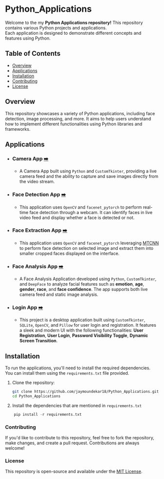 # Python_Applications
Welcome to the my **Python Applications repository!** This repository contains various Python projects and applications.<br> Each application is designed to demonstrate different concepts and features using Python.

## Table of Contents

- [Overview](#overview)
- [Applications](#applications)
- [Installation](#installation)
- [Contributing](#contributing)
- [License](#license)

## Overview

This repository showcases a variety of Python applications, including face detection, image processing, and more. It aims to help users understand how to implement different functionalities using Python libraries and frameworks.

## Applications

  * ### Camera App [➡️](https://github.com/jaymoundekar18/Python_Applications/blob/main/Camera%20App/README.md)
      - A Camera App built using `Python` and `CustomTkinter`, providing a live camera feed and the ability to capture and save images directly from the video stream.

  * ### Face Detection App [➡️](https://github.com/jaymoundekar18/Python_Applications/blob/main/Face%20Detection/README.md)
      - This application uses `OpenCV` and `facenet_pytorch` to perform real-time face detection through a webcam. It can identify faces in live video feed and display whether a face is detected or not.

  * ### Face Extraction App [➡️](https://github.com/jaymoundekar18/Python_Applications/blob/main/Face%20Extraction/README.md)
      - This application uses `OpenCV` and `facenet_pytorch` leveraging [MTCNN](https://arxiv.org/pdf/1604.02878) to perform face detection on selected image and extract them into smaller cropped faces displayed on the interface.

  * ### Face Analysis App [➡️](https://github.com/jaymoundekar18/Python_Applications/blob/main/Face_Analysis/README.md)
      - A Face Analysis Application developed using `Python`, `CustomTkinter`, and `DeepFace` to analyze facial features such as **emotion**, **age**, **gender**, **race**, and **face confidence**. The app supports both live camera feed and static image analysis.

  * ### Login App [➡️](https://github.com/jaymoundekar18/Python_Applications/blob/main/Login%20App/README.md)
      - This project is a desktop application built using `CustomTkinter`, `SQLite`, `OpenCV`, and `Pillow` for user login and registration. It features a sleek and modern UI with the following functionalities: **User Registration**, **User Login**, **Password Visibility Toggle**, **Dynamic Screen Transition**.


## Installation

To run the applications, you'll need to install the required dependencies. You can install them using the `requirements.txt` file provided.

1. Clone the repository:

   ```bash
   git clone https://github.com/jaymoundekar18/Python_Applications.git
   cd Python_Applications
   
2. Install the dependencies that are mentioned in ```requirements.txt```
```python
    pip install -r requirements.txt
```


### Contributing
If you'd like to contribute to this repository, feel free to fork the repository, make changes, and create a pull request. Contributions are always welcome!

### License
This repository is open-source and available under the [MIT License](LICENSE).
